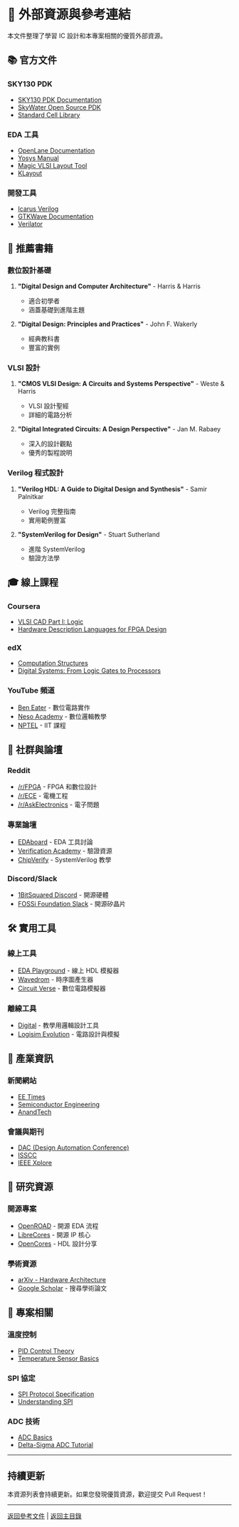 # 🔗 外部資源與參考連結

本文件整理了學習 IC 設計和本專案相關的優質外部資源。

## 📚 官方文件

### SKY130 PDK
- [SKY130 PDK Documentation](https://skywater-pdk.readthedocs.io/)
- [SkyWater Open Source PDK](https://github.com/google/skywater-pdk)
- [Standard Cell Library](https://skywater-pdk.readthedocs.io/en/main/contents/libraries.html)

### EDA 工具
- [OpenLane Documentation](https://openlane.readthedocs.io/)
- [Yosys Manual](http://www.clifford.at/yosys/documentation.html)
- [Magic VLSI Layout Tool](http://opencircuitdesign.com/magic/)
- [KLayout](https://www.klayout.de/)

### 開發工具
- [Icarus Verilog](http://iverilog.icarus.com/)
- [GTKWave Documentation](http://gtkwave.sourceforge.net/gtkwave.pdf)
- [Verilator](https://www.veripool.org/verilator/)

## 📖 推薦書籍

### 數位設計基礎
1. **"Digital Design and Computer Architecture"** - Harris & Harris
   - 適合初學者
   - 涵蓋基礎到進階主題

2. **"Digital Design: Principles and Practices"** - John F. Wakerly
   - 經典教科書
   - 豐富的實例

### VLSI 設計
1. **"CMOS VLSI Design: A Circuits and Systems Perspective"** - Weste & Harris
   - VLSI 設計聖經
   - 詳細的電路分析

2. **"Digital Integrated Circuits: A Design Perspective"** - Jan M. Rabaey
   - 深入的設計觀點
   - 優秀的製程說明

### Verilog 程式設計
1. **"Verilog HDL: A Guide to Digital Design and Synthesis"** - Samir Palnitkar
   - Verilog 完整指南
   - 實用範例豐富

2. **"SystemVerilog for Design"** - Stuart Sutherland
   - 進階 SystemVerilog
   - 驗證方法學

## 🎓 線上課程

### Coursera
- [VLSI CAD Part I: Logic](https://www.coursera.org/learn/vlsi-cad-logic)
- [Hardware Description Languages for FPGA Design](https://www.coursera.org/learn/fpga-hardware-description-languages)

### edX
- [Computation Structures](https://www.edx.org/course/computation-structures)
- [Digital Systems: From Logic Gates to Processors](https://www.edx.org/course/digital-systems)

### YouTube 頻道
- [Ben Eater](https://www.youtube.com/c/BenEater) - 數位電路實作
- [Neso Academy](https://www.youtube.com/c/nesoacademy) - 數位邏輯教學
- [NPTEL](https://www.youtube.com/c/iit) - IIT 課程

## 💬 社群與論壇

### Reddit
- [/r/FPGA](https://www.reddit.com/r/FPGA/) - FPGA 和數位設計
- [/r/ECE](https://www.reddit.com/r/ECE/) - 電機工程
- [/r/AskElectronics](https://www.reddit.com/r/AskElectronics/) - 電子問題

### 專業論壇
- [EDAboard](https://www.edaboard.com/) - EDA 工具討論
- [Verification Academy](https://verificationacademy.com/) - 驗證資源
- [ChipVerify](https://www.chipverify.com/) - SystemVerilog 教學

### Discord/Slack
- [1BitSquared Discord](https://discord.gg/9x8hBHyYyQ) - 開源硬體
- [FOSSi Foundation Slack](https://fossifoundation.org/) - 開源矽晶片

## 🛠️ 實用工具

### 線上工具
- [EDA Playground](https://www.edaplayground.com/) - 線上 HDL 模擬器
- [Wavedrom](https://wavedrom.com/) - 時序圖產生器
- [Circuit Verse](https://circuitverse.org/) - 數位電路模擬器

### 離線工具
- [Digital](https://github.com/hneemann/Digital) - 教學用邏輯設計工具
- [Logisim Evolution](https://github.com/logisim-evolution/logisim-evolution) - 電路設計與模擬

## 📰 產業資訊

### 新聞網站
- [EE Times](https://www.eetimes.com/)
- [Semiconductor Engineering](https://semiengineering.com/)
- [AnandTech](https://www.anandtech.com/)

### 會議與期刊
- [DAC (Design Automation Conference)](https://www.dac.com/)
- [ISSCC](https://www.isscc.org/)
- [IEEE Xplore](https://ieeexplore.ieee.org/)

## 🔬 研究資源

### 開源專案
- [OpenROAD](https://theopenroadproject.org/) - 開源 EDA 流程
- [LibreCores](https://www.librecores.org/) - 開源 IP 核心
- [OpenCores](https://opencores.org/) - HDL 設計分享

### 學術資源
- [arXiv - Hardware Architecture](https://arxiv.org/list/cs.AR/recent)
- [Google Scholar](https://scholar.google.com/) - 搜尋學術論文

## 🎯 專案相關

### 溫度控制
- [PID Control Theory](https://en.wikipedia.org/wiki/PID_controller)
- [Temperature Sensor Basics](https://www.electronics-tutorials.ws/io/io_3.html)

### SPI 協定
- [SPI Protocol Specification](https://www.analog.com/en/analog-dialogue/articles/introduction-to-spi-interface.html)
- [Understanding SPI](https://learn.sparkfun.com/tutorials/serial-peripheral-interface-spi/all)

### ADC 技術
- [ADC Basics](https://www.analog.com/en/design-center/interactive-design-tools/adc-basics.html)
- [Delta-Sigma ADC Tutorial](https://www.ti.com/lit/an/slyt423/slyt423.pdf)

---

## 持續更新

本資源列表會持續更新。如果您發現優質資源，歡迎提交 Pull Request！

---

[返回參考文件](README.md) | [返回主目錄](../README.md)